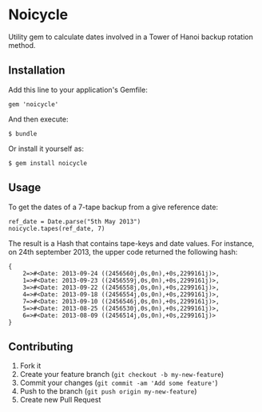 # Noicycle

Utility gem to calculate dates involved in a Tower of Hanoi backup rotation method.

## Installation

Add this line to your application's Gemfile:

    gem 'noicycle'

And then execute:

    $ bundle

Or install it yourself as:

    $ gem install noicycle

## Usage

To get the dates of a 7-tape backup from a give reference date:

    ref_date = Date.parse("5th May 2013")
    noicycle.tapes(ref_date, 7)
    
The result is a Hash that contains tape-keys and date values. For instance, on 24th september 2013, the upper code returned the following hash:

    {
        2=>#<Date: 2013-09-24 ((2456560j,0s,0n),+0s,2299161j)>, 
        1=>#<Date: 2013-09-23 ((2456559j,0s,0n),+0s,2299161j)>, 
        3=>#<Date: 2013-09-22 ((2456558j,0s,0n),+0s,2299161j)>, 
        4=>#<Date: 2013-09-18 ((2456554j,0s,0n),+0s,2299161j)>, 
        7=>#<Date: 2013-09-10 ((2456546j,0s,0n),+0s,2299161j)>, 
        5=>#<Date: 2013-08-25 ((2456530j,0s,0n),+0s,2299161j)>, 
        6=>#<Date: 2013-08-09 ((2456514j,0s,0n),+0s,2299161j)>
    }

## Contributing

1. Fork it
2. Create your feature branch (`git checkout -b my-new-feature`)
3. Commit your changes (`git commit -am 'Add some feature'`)
4. Push to the branch (`git push origin my-new-feature`)
5. Create new Pull Request
